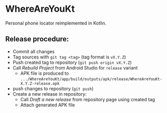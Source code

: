 # WhereAreYouKt

Personal phone locator reimplemented in Kotlin.

## Release procedure:
- Commit all changes
- Tag sources with `git tag <tag>` (tag format is `vX.Y.Z`)
- Push created tag to repository (`git push origin vX.Y.Z`)
- Call _Rebuild Project_ from Android Studio for `release` variant
  - APK file is produced to `.../WhereAreYouKt/app/build/outputs/apk/release/WhereAreYouKt-X.Y.Z-release.apk`
- push changes to repository (`git push`)
- Create a new release in repository:
  - Call _Draft a new release_ from repository page using created tag
  - Attach generated APK file
